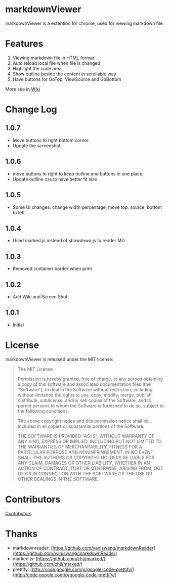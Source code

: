 # markdownViewer

markdownViewer is a extention for chrome, used for viewing markdown file.

# Features

1. Viewing markdown file in HTML format
2. Auto reload local file when file is changed
3. Highlight the code area
4. Show outline beside the content in scrollable way
5. Have buttons for GoTop, ViewSource and GoBottom

More see in [Wiki](https://github.com/swcool/markdownViewer/wiki)

# Change Log

## 1.0.7
  - Move buttons to right bottom corner. 
  - Update the screenshot

## 1.0.6
  - move buttons to right to keep outline and buttons in one place;
  - Update outline css to have better fit size  

## 1.0.5 
  - Some UI changes: change width percentage; move top, source, bottom to left

## 1.0.4 
  - Used marked.js instead of showdown.js to render MD  

## 1.0.3 
  - Removed container border when print  

## 1.0.2 
  - Add Wiki and Screen Shot

## 1.0.1 
  - Initial  

# License

markdownViewer is released under the MIT license:

> The MIT License
>
>
> Permission is hereby granted, free of charge, to any person obtaining a copy
> of this software and associated documentation files (the "Software"), to deal
> in the Software without restriction, including without limitation the rights
> to use, copy, modify, merge, publish, distribute, sublicense, and/or sell
> copies of the Software, and to permit persons to whom the Software is
> furnished to do so, subject to the following conditions:
>
> The above copyright notice and this permission notice shall be included in
> all copies or substantial portions of the Software.
>
> THE SOFTWARE IS PROVIDED "AS IS", WITHOUT WARRANTY OF ANY KIND, EXPRESS OR
> IMPLIED, INCLUDING BUT NOT LIMITED TO THE WARRANTIES OF MERCHANTABILITY,
> FITNESS FOR A PARTICULAR PURPOSE AND NONINFRINGEMENT. IN NO EVENT SHALL THE
> AUTHORS OR COPYRIGHT HOLDERS BE LIABLE FOR ANY CLAIM, DAMAGES OR OTHER
> LIABILITY, WHETHER IN AN ACTION OF CONTRACT, TORT OR OTHERWISE, ARISING FROM,
> OUT OF OR IN CONNECTION WITH THE SOFTWARE OR THE USE OR OTHER DEALINGS IN
> THE SOFTWARE.

# Contributors

[Contributors](https://github.com/swcool/markdownViewer/contributors)

# Thanks

* markdownreader: [https://github.com/yaniswang/markdownReader](https://github.com/yaniswang/markdownReader)
* marked.js: [https://github.com/chjj/marked/](https://github.com/chjj/marked/)
* prettify: [http://code.google.com/p/google-code-prettify/](http://code.google.com/p/google-code-prettify/)
